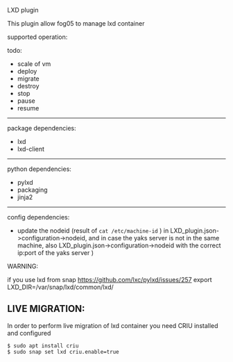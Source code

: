 <!-- # Copyright (c) 2014,2018 ADLINK Technology Inc.
#
# See the NOTICE file(s) distributed with this work for additional
# information regarding copyright ownership.
#
# This program and the accompanying materials are made available under the
# terms of the Eclipse Public License 2.0 which is available at
# http://www.eclipse.org/legal/epl-2.0, or the Apache License, Version 2.0
# which is available at https://www.apache.org/licenses/LICENSE-2.0.
#
# SPDX-License-Identifier: EPL-2.0 OR Apache-2.0
#
# Contributors: Gabriele Baldoni, ADLINK Technology Inc. - Base plugins set -->


LXD plugin

This plugin allow fog05 to manage lxd container

supported operation:


todo:

- scale of vm
- deploy
- migrate
- destroy
- stop
- pause
- resume

---
package dependencies:

- lxd
- lxd-client
---

python dependencies:

- pylxd
- packaging
- jinja2


---

config dependencies:

- update the nodeid (result of `cat /etc/machine-id` ) in LXD_plugin.json->configuration->nodeid, and in case the yaks server is not in the same machine, also LXD_plugin.json->configuration->nodeid with the correct ip:port of the yaks server )

WARNING:

if you use lxd from snap
https://github.com/lxc/pylxd/issues/257
export LXD_DIR=/var/snap/lxd/common/lxd/



## LIVE MIGRATION:
In order to perform live migration of lxd container you need CRIU installed and configured

    $ sudo apt install criu
    $ sudo snap set lxd criu.enable=true

